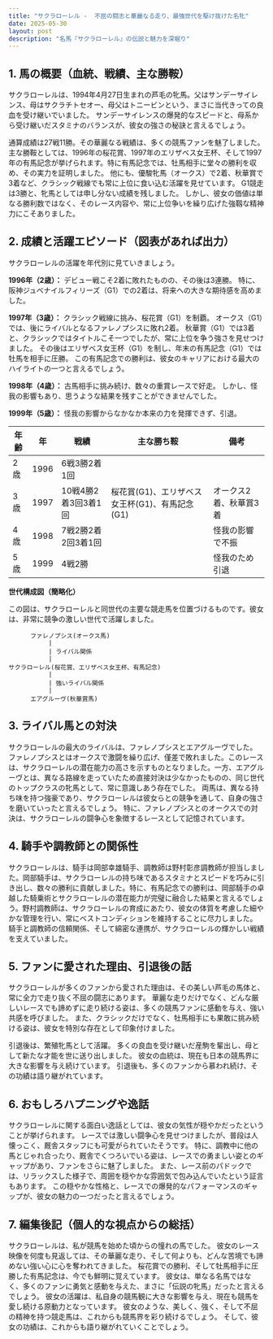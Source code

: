 ```yaml
---
title: "サクラローレル -  不屈の闘志と華麗なる走り、最強世代を駆け抜けた名牝"
date: 2025-05-30
layout: post
description: "名馬『サクラローレル』の伝説と魅力を深堀り"
---
```


## 1. 馬の概要（血統、戦績、主な勝鞍）

サクラローレルは、1994年4月27日生まれの芦毛の牝馬。父はサンデーサイレンス、母はサクラチトセオー、母父はトニービンという、まさに当代きっての良血を受け継いでいました。  サンデーサイレンスの爆発的なスピードと、母系から受け継いだスタミナのバランスが、彼女の強さの秘訣と言えるでしょう。

通算成績は27戦11勝。その華麗なる戦績は、多くの競馬ファンを魅了しました。主な勝鞍としては、1996年の桜花賞、1997年のエリザベス女王杯、そして1997年の有馬記念が挙げられます。特に有馬記念では、牡馬相手に堂々の勝利を収め、その実力を証明しました。  他にも、優駿牝馬（オークス）で2着、秋華賞で3着など、クラシック戦線でも常に上位に食い込む活躍を見せています。  G1競走は3勝と、牝馬としては申し分ない成績を残しました。  しかし、彼女の価値は単なる勝利数ではなく、そのレース内容や、常に上位争いを繰り広げた強靱な精神力にこそありました。


## 2. 成績と活躍エピソード（図表があれば出力）

サクラローレルの活躍を年代別に見ていきましょう。

**1996年（2歳）：**  デビュー戦こそ2着に敗れたものの、その後は3連勝。  特に、阪神ジュベナイルフィリーズ（G1）での2着は、将来への大きな期待感を高めました。

**1997年（3歳）：**  クラシック戦線に挑み、桜花賞（G1）を制覇。  オークス（G1）では、後にライバルとなるファレノプシスに敗れ2着。  秋華賞（G1）では3着と、クラシックではタイトルこそ一つでしたが、常に上位を争う強さを見せつけました。  その後はエリザベス女王杯（G1）を制し、年末の有馬記念（G1）では牡馬を相手に圧勝。  この有馬記念での勝利は、彼女のキャリアにおける最大のハイライトの一つと言えるでしょう。

**1998年（4歳）：**  古馬相手に挑み続け、数々の重賞レースで好走。  しかし、怪我の影響もあり、思うような結果を残すことができませんでした。

**1999年（5歳）：**  怪我の影響からなかなか本来の力を発揮できず、引退。


| 年齢 | 年 | 戦績 | 主な勝ち鞍 | 備考 |
|---|---|---|---|---|
| 2歳 | 1996 | 6戦3勝2着1回 |  |  |
| 3歳 | 1997 | 10戦4勝2着3回3着1回 | 桜花賞(G1)、エリザベス女王杯(G1)、有馬記念(G1) | オークス2着、秋華賞3着 |
| 4歳 | 1998 | 7戦2勝2着2回3着1回 |  | 怪我の影響で不振 |
| 5歳 | 1999 | 4戦2勝 |  | 怪我のため引退 |


**世代構成図（簡略化）**

この図は、サクラローレルと同世代の主要な競走馬を位置づけるものです。彼女は、非常に競争の激しい世代で活躍しました。

```
      ファレノプシス(オークス馬)
           |
           | ライバル関係
           |
サクラローレル(桜花賞、エリザベス女王杯、有馬記念)
           |
           | 強いライバル関係
           |
      エアグルーヴ(秋華賞馬)
```


## 3. ライバル馬との対決

サクラローレルの最大のライバルは、ファレノプシスとエアグルーヴでした。  ファレノプシスとはオークスで激闘を繰り広げ、僅差で敗れました。このレースは、サクラローレルの潜在能力の高さを示すものとなりました。一方、エアグルーヴとは、異なる路線を走っていたため直接対決は少なかったものの、同じ世代のトップクラスの牝馬として、常に意識しあう存在でした。  両馬は、異なる持ち味を持つ強豪であり、サクラローレルは彼女らとの競争を通して、自身の強さを磨いていったと言えるでしょう。  特に、ファレノプシスとのオークスでの対決は、サクラローレルの闘争心を象徴するレースとして記憶されています。


## 4. 騎手や調教師との関係性

サクラローレルは、騎手は岡部幸雄騎手、調教師は野村彰彦調教師が担当しました。岡部騎手は、サクラローレルの持ち味であるスタミナとスピードを巧みに引き出し、数々の勝利に貢献しました。特に、有馬記念での勝利は、岡部騎手の卓越した騎乗術とサクラローレルの潜在能力が完璧に融合した結果と言えるでしょう。野村調教師は、サクラローレルの育成にあたり、彼女の体質を考慮した細やかな管理を行い、常にベストコンディションを維持することに尽力しました。 騎手と調教師の信頼関係、そして綿密な連携が、サクラローレルの輝かしい戦績を支えていました。


## 5. ファンに愛された理由、引退後の話

サクラローレルが多くのファンから愛された理由は、その美しい芦毛の馬体と、常に全力で走り抜く不屈の闘志にあります。  華麗な走りだけでなく、どんな厳しいレースでも諦めずに走り続ける姿は、多くの競馬ファンに感動を与え、強い共感を呼びました。  また、クラシックだけでなく、牡馬相手にも果敢に挑み続ける姿は、彼女を特別な存在として印象付けました。

引退後は、繁殖牝馬として活躍。  多くの良血を受け継いだ産駒を輩出し、母として新たな才能を世に送り出しました。  彼女の血統は、現在も日本の競馬界に大きな影響を与え続けています。  引退後も、多くのファンから慕われ続け、その功績は語り継がれています。


## 6. おもしろハプニングや逸話

サクラローレルに関する面白い逸話としては、彼女の気性が穏やかだったということが挙げられます。  レースでは激しい闘争心を見せつけましたが、普段は人懐っこく、厩舎スタッフにも可愛がられていたそうです。  特に、調教中に他の馬とじゃれ合ったり、厩舎でくつろいでいる姿は、レースでの勇ましい姿とのギャップがあり、ファンをさらに魅了しました。  また、レース前のパドックでは、リラックスした様子で、周囲を穏やかな雰囲気で包み込んでいたという証言もあります。  この穏やかな性格と、レースでの爆発的なパフォーマンスのギャップが、彼女の魅力の一つだったと言えるでしょう。


## 7. 編集後記（個人的な視点からの総括）

サクラローレルは、私が競馬を始めた頃からの憧れの馬でした。  彼女のレース映像を何度も見返しては、その華麗な走り、そして何よりも、どんな苦境でも諦めない強い心に心を奪われてきました。  桜花賞での勝利、そして牡馬相手に圧勝した有馬記念は、今でも鮮明に覚えています。  彼女は、単なる名馬ではなく、多くのファンに勇気と感動を与えた、まさに「伝説の牝馬」だったと言えるでしょう。  彼女の活躍は、私自身の競馬観に大きな影響を与え、現在も競馬を愛し続ける原動力となっています。  彼女のような、美しく、強く、そして不屈の精神を持つ競走馬は、これからも競馬界を彩り続けるでしょう。  そして、彼女の功績は、これからも語り継がれていくことでしょう。
